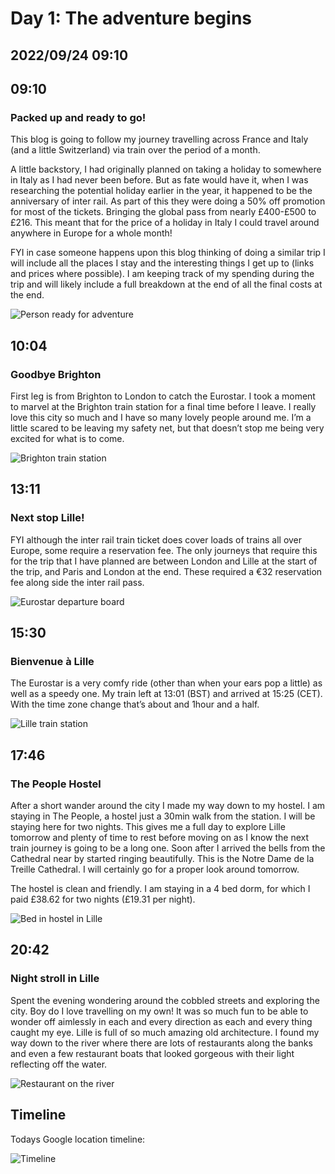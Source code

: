 # Day 1: The adventure begins
## 2022/09/24 09:10

## 09:10
### Packed up and ready to go!

This blog is going to follow my journey travelling across France and Italy (and a little Switzerland) via train over the period of a month.

A little backstory, I had originally planned on taking a holiday to somewhere in Italy as I had never been before. But as fate would have it, when I was researching the potential holiday earlier in the year, it happened to be the anniversary of inter rail. As part of this they were doing a 50% off promotion for most of the tickets. Bringing the global pass from nearly £400-£500 to £216. This meant that for the price of a holiday in Italy I could travel around anywhere in Europe for a whole month!

FYI in case someone happens upon this blog thinking of doing a similar trip I will include all the places I stay and the interesting things I get up to (links and prices where possible). I am keeping track of my spending during the trip and will likely include a full breakdown at the end of all the final costs at the end.

![Person ready for adventure](https://raw.githubusercontent.com/benknight135/thirty-knights/main/api/data/posts/day1/packed.jpeg)

## 10:04
### Goodbye Brighton

First leg is from Brighton to London to catch the Eurostar. I took a moment to marvel at the Brighton train station for a final time before I leave. I really love this city so much and I have so many lovely people around me. I’m a little scared to be leaving my safety net, but that doesn’t stop me being very excited for what is to come.

![Brighton train station](https://raw.githubusercontent.com/benknight135/thirty-knights/main/api/data/posts/day1/station.jpeg)

## 13:11
### Next stop Lille!

FYI although the inter rail train ticket does cover loads of trains all over Europe, some require a reservation fee. The only journeys that require this for the trip that I have planned are between London and Lille at the start of the trip, and Paris and London at the end. These required a €32 reservation fee along side the inter rail pass.

![Eurostar departure board](https://raw.githubusercontent.com/benknight135/thirty-knights/main/api/data/posts/day1/departure.jpeg)

## 15:30
### Bienvenue à Lille

The Eurostar is a very comfy ride (other than when your ears pop a little) as well as a speedy one. My train left at 13:01 (BST) and arrived at 15:25 (CET). With the time zone change that’s about and 1hour and a half.

![Lille train station](https://raw.githubusercontent.com/benknight135/thirty-knights/main/api/data/posts/day1/lille-station.jpeg)

## 17:46
### The People Hostel

After a short wander around the city I made my way down to my hostel. I am staying in The People, a hostel just a 30min walk from the station. I will be staying here for two nights. This gives me a full day to explore Lille tomorrow and plenty of time to rest before moving on as I know the next train journey is going to be a long one. Soon after I arrived the bells from the Cathedral near by started ringing beautifully. This is the Notre Dame de la Treille Cathedral. I will certainly go for a proper look around tomorrow.

The hostel is clean and friendly. I am staying in a 4 bed dorm, for which I paid £38.62 for two nights (£19.31 per night).

![Bed in hostel in Lille](https://raw.githubusercontent.com/benknight135/thirty-knights/main/api/data/posts/day1/hostel-beds.jpeg)

## 20:42
### Night stroll in Lille

Spent the evening wondering around the cobbled streets and exploring the city. Boy do I love travelling on my own! It was so much fun to be able to wonder off aimlessly in each and every direction as each and every thing caught my eye. Lille is full of so much amazing old architecture. I found my way down to the river where there are lots of restaurants along the banks and even a few restaurant boats that looked gorgeous with their light reflecting off the water. 

![Restaurant on the river](https://raw.githubusercontent.com/benknight135/thirty-knights/main/api/data/posts/day1/river-restaurant.jpeg)

## Timeline
Todays Google location timeline:

![Timeline](https://raw.githubusercontent.com/benknight135/thirty-knights/main/api/data/posts/day1/timeline.jpeg)